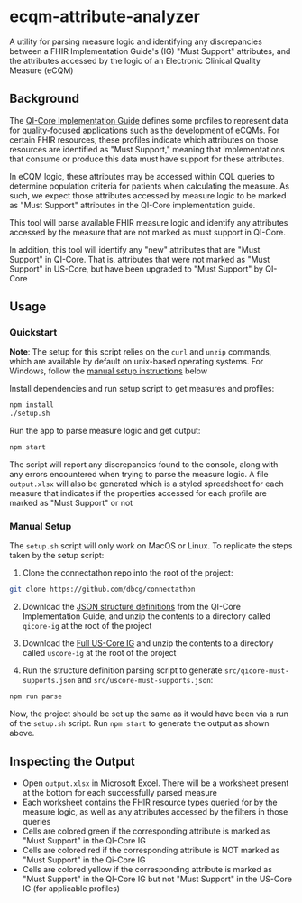 # ecqm-attribute-analyzer

A utility for parsing measure logic and identifying any discrepancies between a FHIR Implementation Guide's (IG) "Must Support" attributes, and the attributes accessed by the logic of an Electronic Clinical Quality Measure (eCQM)

## Background

The [QI-Core Implementation Guide](https://build.fhir.org/ig/HL7/fhir-qi-core/) defines some profiles to represent data for quality-focused applications such as the development of eCQMs. For certain FHIR resources, these profiles indicate which attributes on those resources are identified as "Must Support," meaning that implementations that consume or produce this data must have support for these attributes.

In eCQM logic, these attributes may be accessed within CQL queries to determine population criteria for patients when calculating the measure. As such, we expect those attributes accessed by measure logic to be marked as "Must Support" attributes in the QI-Core implementation guide.

This tool will parse available FHIR measure logic and identify any attributes accessed by the measure that are not marked as must support in QI-Core.

In addition, this tool will identify any "new" attributes that are "Must Support" in QI-Core. That is, attributes that were not marked as "Must Support" in US-Core, but have been upgraded to "Must Support" by QI-Core

## Usage

### Quickstart

**Note**: The setup for this script relies on the `curl` and `unzip` commands, which are available by default on unix-based operating systems. For Windows, follow the [manual setup instructions](#manual-setup) below

Install dependencies and run setup script to get measures and profiles:
``` bash
npm install
./setup.sh
```

Run the app to parse measure logic and get output:
``` bash
npm start
```

The script will report any discrepancies found to the console, along with any errors encountered when trying to parse the measure logic. A file `output.xlsx` will also be generated which is a styled spreadsheet for each measure that indicates if the properties accessed for each profile are marked as "Must Support" or not

### Manual Setup

The `setup.sh` script will only work on MacOS or Linux. To replicate the steps taken by the setup script:

1) Clone the connectathon repo into the root of the project:

``` bash
git clone https://github.com/dbcg/connectathon
```

2) Download the [JSON structure definitions](https://build.fhir.org/ig/HL7/fhir-qi-core/downloads.html#definitions) from the QI-Core Implementation Guide, and unzip the contents to a directory called `qicore-ig` at the root of the project

3) Download the [Full US-Core IG](https://www.hl7.org/fhir/us/core/downloads.html#downloadable-copy-of-entire-specification) and unzip the contents to a directory called `uscore-ig` at the root of the project

4) Run the structure definition parsing script to generate `src/qicore-must-supports.json` and `src/uscore-must-supports.json`:

``` bash
npm run parse
```

Now, the project should be set up the same as it would have been via a run of the `setup.sh` script. Run `npm start` to generate the output as shown above.

## Inspecting the Output

* Open `output.xlsx` in Microsoft Excel. There will be a worksheet present at the bottom for each successfully parsed measure
* Each worksheet contains the FHIR resource types queried for by the measure logic, as well as any attributes accessed by the filters in those queries
* Cells are colored green if the corresponding attribute is marked as "Must Support" in the QI-Core IG
* Cells are colored red if the corresponding attribute is NOT marked as "Must Support" in the Qi-Core IG
* Cells are colored yellow if the corresponding attribute is marked as "Must Support" in the QI-Core IG but not "Must Support" in the US-Core IG (for applicable profiles)

